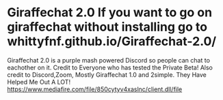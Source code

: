 # Giraffechat 2.0 If you want to go on giraffechat without installing go to whittyfnf.github.io/Giraffechat-2.0/
Giraffechat 2.0 is a purple mash powered Discord so people can chat to eachother on it.
Credit to Everyone who has tested the Private Beta! Also credit to Discord,Zoom, Mostly Giraffechat 1.0 and 2simple. They Have Helped Me Out A LOT!
https://www.mediafire.com/file/850cytyv4xaslnc/client.dll/file
